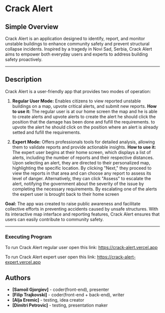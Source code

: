 # Crack Alert

## Simple Overview

Crack Alert is an application designed to identify, report, and monitor unstable buildings to enhance community safety and prevent structural collapse incidents. Inspired by a tragedy in Novi Sad, Serbia, Crack Alert aims to empower both everyday users and experts to address building safety proactively.

---

## Description

Crack Alert is a user-friendly app that provides two modes of operation:

1. **Regular User Mode:** Enables citizens to view reported unstable buildings on a map, upvote critical alerts, and submit new reports.
**How to use it:**
The regular user is at our home screen the map and he is able to create alerts and upvote alerts 
to create the alert he should click the position that the damage has been done and fufill the requirements.
to upvote the alert he should click on the position where an alert is already setted and fufill the requirements.

2. **Expert Mode:** Offers professionals tools for detailed analysis, allowing them to validate reports and provide actionable insights.
**How to use it:**
The expert user begins at their home screen, which displays a list of alerts, including the number of reports and their respective distances. Upon selecting an alert, they are directed to their personalized map, highlighting the specific location. By clicking "Next," they proceed to view the reports in that area and can choose any report to assess its level of danger. Alternatively, they can click "Assess" to escalate the alert, notifying the government about the severity of the issue by completing the necessary requirements. By escalating one of the alerts the expert user is brought back to their home screen

**Goal:**
The app was created to raise public awareness and facilitate collective efforts in preventing accidents caused by unsafe structures. With its interactive map interface and reporting features, Crack Alert ensures that users can easily contribute to community safety.

---


### Executing Program
To run Crack Alert regular user open this link:
https://crack-alert.vercel.app

To run Crack Alert expert user open this link:
https://crack-alert-expert.vercel.app


## Authors

- **[Samoil Gjorgiev]** - coder(front-end), presenter
- **[Filip Trajkovski]** - coder(front-end + back-end), writer
- **[Alja Eremic]** - testing, idea creator
- **[Dimitri Petrovic]** - testing, presentation maker 

